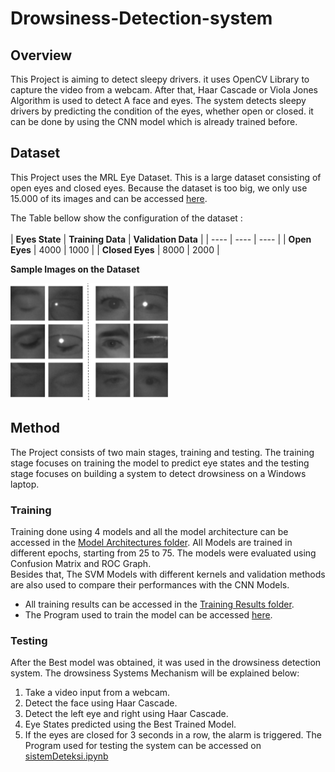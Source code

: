 # Drowsiness-Detection-system

## Overview
This Project is aiming to detect sleepy drivers. it uses OpenCV Library to capture the video from a webcam.  After that, Haar Cascade or Viola Jones Algorithm is used to detect A face and eyes. The system detects sleepy drivers by predicting the condition of the eyes, whether open or closed. it can be done by using the CNN model which is already trained before. 
## Dataset
This Project uses the MRL Eye Dataset. This is a large dataset consisting of open eyes and closed eyes. Because the dataset is too big, we only use 15.000 of its images and can be accessed [here](https://github.com/irsyadnrzn/Drowsiness-Detection-system/tree/main/Dataset). <br>

The Table bellow show the configuration of the dataset : <br>      
| **Eyes State** | **Training Data** | **Validation Data** |
| ---- | ---- | ---- |
| **Open Eyes** |  4000  | 1000 |
| **Closed Eyes** |  8000  | 2000 |

**Sample Images on the Dataset**


<img src="https://github.com/irsyadnrzn/Drowsiness-Detection-system/blob/main/closed-open%20eyes.png" width=50% height=50%>

## Method 
The Project consists of two main stages, training and testing. The training stage focuses on training the model to predict eye states and the testing stage focuses on building a system to detect drowsiness on a Windows laptop. 
### Training 
Training done using 4 models and all the model architecture can be accessed in the [Model Architectures folder](https://github.com/irsyadnrzn/Drowsiness-Detection-system/tree/main/Model%20Architectures). All Models are trained in different epochs, starting from 25 to 75. The models were evaluated using Confusion Matrix and ROC Graph.<br>
Besides that, The SVM Models with different kernels and validation methods are also used to compare their performances with the CNN Models.<br> 
  - All training results can be accessed in the [Training Results folder](https://github.com/irsyadnrzn/Drowsiness-Detection-system/tree/main/Training%20Results). <br> 
  - The Program used to train the model can be accessed [here](https://github.com/irsyadnrzn/Drowsiness-Detection-system/blob/main/modelTraining.ipynb).<br>
### Testing 
After the Best model was obtained, it was used in the drowsiness detection system. The drowsiness Systems Mechanism will be explained below:
  1. Take a video input from a webcam.
  2. Detect the face using Haar Cascade.
  3. Detect the left eye and right using Haar Cascade.
  4. Eye States predicted using the Best Trained Model.
  5. If the eyes are closed for 3 seconds in a row, the alarm is triggered.
The Program used for testing the system can be accessed on [sistemDeteksi.ipynb](https://github.com/irsyadnrzn/Drowsiness-Detection-system/blob/main/sistemDeteksi.ipynb)
